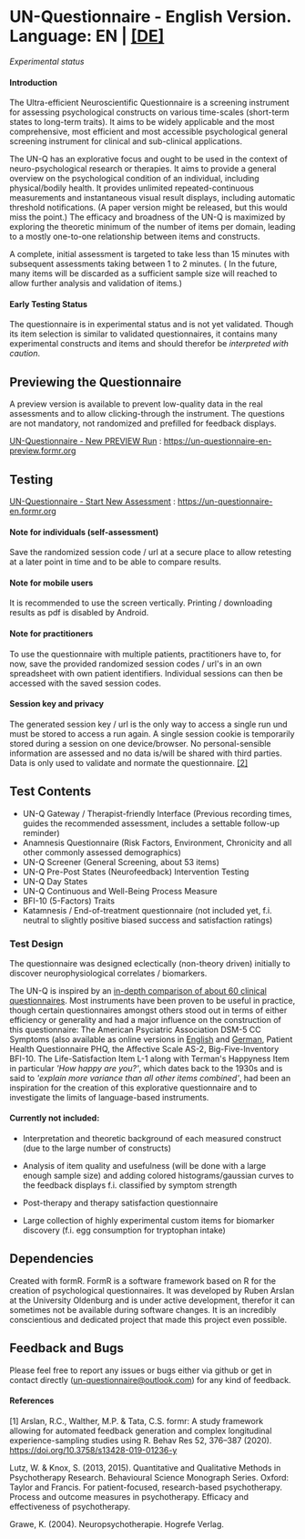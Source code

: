
# UN-Questionnaire - English Version. Language: EN | [[DE]](https://github.com/UN-Questionnaire/UN-Questionnaire-de)

*Experimental status*
#### Introduction

The Ultra-efficient Neuroscientific Questionnaire is a screening instrument for assessing psychological constructs on various time-scales (short-term states to long-term traits). It aims to be widely applicable and the most comprehensive, most efficient and most accessible psychological general screening instrument for clinical and sub-clinical applications.

The UN-Q has an explorative focus and ought to be used in the context of neuro-psychological research or therapies. It aims to provide a general overview on the psychological condition of an individual, including physical/bodily health. It provides unlimited repeated-continuous measurements and instantaneous visual result displays, including automatic threshold notifications. (A paper version might be released, but this would miss the point.) The efficacy and broadness of the UN-Q is maximized by exploring the theoretic minimum of the number of items per domain, leading to a mostly one-to-one relationship between items and constructs. 


A complete, initial assessment is targeted to take less than 15 minutes with subsequent assessments taking between 1 to 2 minutes. (
In the future, many items will be discarded as a  sufficient sample size will reached to allow further analysis and validation of items.)



















#### Early Testing Status
The questionnaire is in experimental status and is not yet validated. Though its item selection is similar to validated questionnaires, it contains many experimental constructs and items and should therefor be *interpreted with caution*.







## Previewing the Questionnaire
A preview version is available to prevent low-quality data in the real assessments and to allow clicking-through the instrument. The questions are not mandatory, not randomized and prefilled for feedback displays.

 [UN-Questionnaire - New PREVIEW Run](https://un-questionnaire-en-preview.formr.org) : https://un-questionnaire-en-preview.formr.org


## Testing







[UN-Questionnaire - Start New Assessment](https://un-questionnaire-en.formr.org) : https://un-questionnaire-en.formr.org



#### Note for individuals (self-assessment)
Save the randomized session code / url at a secure place to allow retesting at a later point in time and to be able to compare results. 
#### Note for mobile users 
It is recommended to use the screen vertically. Printing / downloading results as pdf is disabled by Android.
       	

#### Note for practitioners
To use the questionnaire with multiple patients, practitioners have to, for now, save the provided randomized session codes / url's in an own spreadsheet with own patient identifiers. Individual sessions can then be accessed with the saved session codes.





       	
     
     
#### Session key and privacy
The generated session key / url is the only way to access a single run und must be stored to access a run again. A single session cookie is temporarily stored during a session on one device/browser. 
No personal-sensible information are assessed and no data is/will be shared with third parties. Data is only used to validate and normate the questionnaire. 
[[2]](/Privacy-Note)
  	


## Test Contents




 




- UN-Q Gateway / Therapist-friendly Interface (Previous recording times, guides the recommended assessment, includes a settable follow-up reminder)
- Anamnesis Questionnaire (Risk Factors, Environment, Chronicity and all other commonly assessed demographics)
- UN-Q Screener (General Screening, about 53 items)
- UN-Q Pre-Post States (Neurofeedback) Intervention Testing
- UN-Q Day States 
- UN-Q Continuous and Well-Being Process Measure
- BFI-10 (5-Factors) Traits
- Katamnesis / End-of-treatment questionnaire (not included yet, f.i. neutral to slightly positive biased success and satisfaction ratings)

### Test Design



The questionnaire was designed eclectically (non-theory driven) initially to discover neurophysiological correlates / biomarkers. 


The UN-Q is inspired by an [in-depth comparison of about 60 clinical questionnaires](https://github.com/UN-Questionnaire/Comparison-of-Psychological-Clinical-Instruments). Most instruments have been proven to be useful in practice, though certain questionnaires amongst others stood out in terms of either efficiency or generality and had a major influence on the construction of this questionnaire: The American Psyciatric Association DSM-5 CC Symptoms (also available as online versions in [English](https://github.com/UN-Questionnaire/DSM-5-Crosscutting-Symptoms-en) and [German](https://github.com/UN-Questionnaire/DSM-5-Crosscutting-Symptoms-de), Patient Health Questionnaire PHQ, the Affective Scale AS-2, Big-Five-Inventory BFI-10. The Life-Satisfaction Item L-1 along with Terman's Happyness Item in particular *'How happy are you?'*, which dates back to the 1930s and is said to *'explain more variance than all other items combined'*, had been an inspiration for the creation of this explorative questionnaire and to investigate the limits of language-based instruments. 




#### Currently not included:
- Interpretation and theoretic background of each measured construct (due to the large number of constructs)


- Analysis of item quality and usefulness (will be done with a large enough sample size) and adding colored histograms/gaussian curves to the feedback displays f.i. classified by symptom strength 
- Post-therapy and therapy satisfaction questionnaire
 - Large collection of highly experimental custom items for biomarker discovery
 (f.i. egg consumption for tryptophan intake)  
## Dependencies

Created with formR. FormR is a software framework based on R for the creation of psychological questionnaires. It was developed by Ruben Arslan at the University Oldenburg and is under active development, therefor it can sometimes not be available during software changes. It is an incredibly conscientious and dedicated project that made this project even possible. 
## Feedback and Bugs

Please feel free to report any issues or bugs either via github or get in contact directly (un-questionnaire@outlook.com) for any kind of feedback.
#### References
[1] Arslan, R.C., Walther, M.P. & Tata, C.S. formr: A study framework allowing for automated feedback generation and complex longitudinal experience-sampling studies using R. Behav Res 52, 376–387 (2020). https://doi.org/10.3758/s13428-019-01236-y


Lutz, W. & Knox, S. (2013, 2015). Quantitative and Qualitative Methods in Psychotherapy Research. Behavioural Science Monograph Series. Oxford: Taylor and Francis. For patient-focused, research-based psychotherapy. Process and outcome measures in psychotherapy. Efficacy and effectiveness of psychotherapy.

Grawe, K. (2004). Neuropsychotherapie. Hogrefe Verlag.









